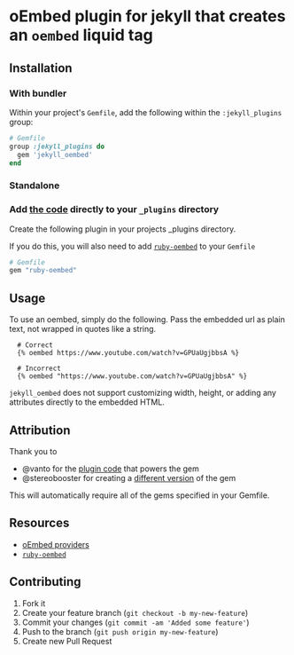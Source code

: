 # oEmbed plugin for jekyll that creates an `oembed` liquid tag

## Installation

### With bundler
Within your project's `Gemfile`, add the following within the `:jekyll_plugins` group:

```ruby
# Gemfile
group :jekyll_plugins do
  gem 'jekyll_oembed'
end
```

### Standalone

### Add [the code](lib/jekyll_oembed.rb) directly to your `_plugins` directory
Create the following plugin in your projects _plugins directory.

If you do this, you will also need to add [`ruby-oembed`](https://github.com/ruby-oembed/ruby-oembed) to your `Gemfile`

```ruby
# Gemfile
gem "ruby-oembed"
```

## Usage

To use an oembed, simply do the following. Pass the embedded url as plain text, not wrapped in quotes like a string.

```liquid
  # Correct
  {% oembed https://www.youtube.com/watch?v=GPUaUgjbbsA %}

  # Incorrect
  {% oembed "https://www.youtube.com/watch?v=GPUaUgjbbsA" %}
```

`jekyll_oembed` does not support customizing width, height, or adding any attributes directly to the embedded HTML.


## Attribution

Thank you to
- @vanto for the [plugin code](https://gist.github.com/vanto/1455726) that powers the gem
- @stereobooster for creating a [different version](https://github.com/stereobooster/jekyll_oembed) of the gem

This will automatically require all of the gems specified in your Gemfile.

## Resources

- [oEmbed providers](http://www.oembed.com/#section7.1)
- [`ruby-oembed`](https://github.com/ruby-oembed/ruby-oembed)


## Contributing
1. Fork it
2. Create your feature branch (`git checkout -b my-new-feature`)
3. Commit your changes (`git commit -am 'Added some feature'`)
4. Push to the branch (`git push origin my-new-feature`)
5. Create new Pull Request

